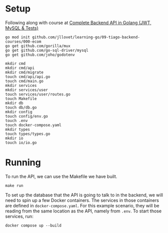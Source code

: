 # Setup

Following along with course at [Complete Backend API in Golang (JWT, MySQL & Tests)](https://www.youtube.com/watch?v=7VLmLOiQ3ck&ab_channel=Tiago)

```shell
go mod init github.com/jllovet/learning-go/09-tiago-backend-courses/000-ecom
go get github.com/gorilla/mux
go get github.com/go-sql-driver/mysql
go get github.com/joho/godotenv
```

```shell
mkdir cmd
mkdir cmd/api
mkdir cmd/migrate
touch cmd/api/api.go
touch cmd/main.go
mkdir services
mkdir services/user
touch services/user/routes.go
touch Makefile
mkdir db
touch db/db.go
mkdir config
touch config/env.go
touch .env
touch docker-compose.yaml
mkdir types
touch types/types.go
mkdir io
touch io/io.go
```

# Running

To run the API, we can use the Makefile we have built.

```shell
make run
```

To set up the database that the API is going to talk to in the backend, we will need to spin up a few Docker containers. The services in those containers are defined in `docker-compose.yaml`. For this example scenario, they will be reading from the same location as the API, namely from `.env`. To start those services, run:

```shell
docker compose up --build
```

